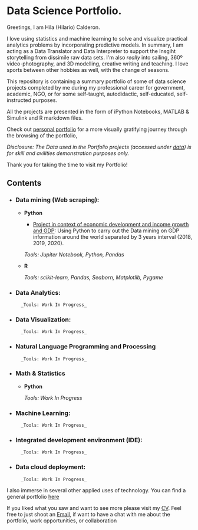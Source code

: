 
# Data Science Portfolio.

Greetings, I am Hila (Hilario) Calderon.

I love using statistics and machine learning to solve and visualize practical analytics problems by incorporating predictive models. In summary, I am acting as a Data Translator and Data Interpreter to support the Insgiht storytelling from dissimile raw data sets. I'm also <em>really</em> into sailing, 360º video-photography, and 3D modelling, creative writing and teaching. I love sports between other hobbies as well, with the change of seasons.

This repository is containing a summary portfolio of some of data science projects completed by me during my professional career for government, academic, NGO, or for some self-taught, autodidactic, self-educated, self-instructed purposes. 

All the projects are presented in the form of iPython Notebooks, MATLAB & Simulink and R markdown files.

Check out [personal portfolio](http://www.hilacalderon.com) for a more visually gratifying  journey through the browsing of the portfolio, 


_Disclosure: The Data used in the Portfolio projects (accessed under [data](/data)) is for skill and avilities demonstration purposes only._

Thank you for taking the time to visit my Portfolio!


## Contents

- ### Data mining (Web scraping): 

	- __Python__
		- [Project in context of economic development and income growth and GDP](https://github.com/hicala/gdp_python-data-mining/blob/main/README.md): Using Python to carry out the Data mining on GDP information around the world separated by 3 years interval (2018, 2019, 2020).	
		

		_Tools: Jupiter Notebook, Python, Pandas_ 


	- __R__
		

		_Tools: scikit-learn, Pandas, Seaborn, Matplotlib, Pygame_ 

- ### Data Analytics:

		_Tools: Work In Progress_
		
- ### Data Visualization:


		_Tools: Work In Progress_

- ### Natural Language Programming and Processing

	

		_Tools: Work In Progress_

- ### Math & Statistics
	- __Python__
		
		
		
		
		_Tools: Work In Progress_

- ### Machine Learning:

	

		_Tools: Work In Progress_ 
		
- ### Integrated development environment (IDE):

	

		_Tools: Work In Progress_ 

- ### Data cloud deployment:


		_Tools: Work In Progress_ 


I also immerse in several other applied uses of technology. You can find a general portfolio [here](http://www.hilacalderon.com/portfolio)

If you liked what you saw and want to see more please visit my [CV](http://www.hilacalderon.com/resume/). Feel free to just shoot an [Email]("mailto:calderon.hila@gmail.com"), if want to have a chat with me about the portfolio, work opportunities, or collaboration 
